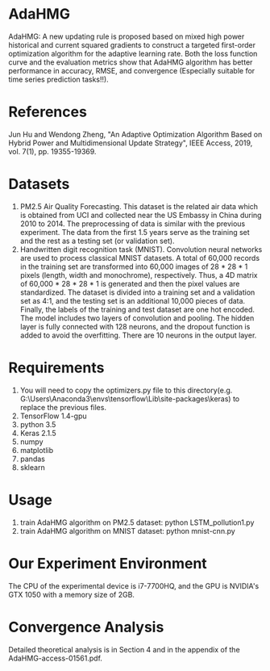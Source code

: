 # AdaHMG
AdaHMG: A new updating rule is proposed based on mixed high power historical and current squared gradients to construct a targeted first-order optimization algorithm for the adaptive learning rate. Both the loss function curve and the evaluation metrics show that AdaHMG algorithm has better performance in accuracy, RMSE, and convergence (Especially suitable for time series prediction tasks!!).
# References
Jun Hu and Wendong Zheng, "An Adaptive Optimization Algorithm Based on Hybrid Power and Multidimensional Update Strategy", IEEE Access, 2019, vol. 7(1), pp. 19355-19369.
# Datasets
1. PM2.5 Air Quality Forecasting. This dataset is the related air data which is obtained from UCI and collected near the US Embassy in China during 2010 to 2014. The preprocessing of data is similar with the previous experiment. The data from the first 1.5 years serve as the training set and the rest as a testing set (or validation set).
2. Handwritten digit recognition task (MNIST). Convolution neural networks are used to process classical MNIST datasets. A total of 60,000 records in the training set are transformed into 60,000 images of 28 * 28 * 1 pixels (length, width and monochrome), respectively. Thus, a 4D matrix of 60,000 * 28 * 28 * 1 is generated and then the pixel values are standardized. The dataset is divided into a training set and a validation set as 4:1, and the testing set is an additional 10,000 pieces of data. Finally, the labels of the training and test dataset are one hot encoded. The model includes two layers of convolution and pooling. The hidden layer is fully connected with 128 neurons, and the dropout function is added to avoid the overfitting. There are 10 neurons in the output layer.
# Requirements
1. You will need to copy the optimizers.py file to this directory(e.g. G:\Users\Anaconda3\envs\tensorflow\Lib\site-packages\keras) to replace the previous files.
2. TensorFlow 1.4-gpu
3. python 3.5
4. Keras 2.1.5
5. numpy
6. matplotlib
7. pandas
8. sklearn
# Usage
1. train AdaHMG algorithm on PM2.5 dataset:
python LSTM_pollution1.py
2. train AdaHMG algorithm on MNIST dataset:
python mnist-cnn.py
# Our Experiment Environment
The CPU of the experimental device is i7-7700HQ, and the GPU is NVIDIA's GTX 1050 with a memory size of 2GB.
# Convergence Analysis
Detailed theoretical analysis is in Section 4 and in the appendix of the AdaHMG-access-01561.pdf.

